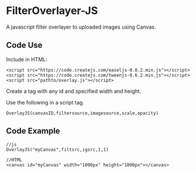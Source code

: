 # FilterOverlayer-JS
A javascript filter overlayer to uploaded images using Canvas. 

## Code Use
Include in HTML: 
```
<script src="https://code.createjs.com/easeljs-0.8.2.min.js"></script>
<script src="https://code.createjs.com/tweenjs-0.6.2.min.js"></script>
<script src="pathto/overlay.js"></script>
```

Create a <canvas> tag with any id and specified width and height.

Use the following in a script tag.
```
OverlayJS(canvasID,filtersource,imagesource,scale,opacity)
```

## Code Example
```
//js
OverlayJS("myCanvas",filtsrc,igsrc,1,1)

//HTML
<canvas id="myCanvas" width="1000px" height="1000px"></canvas>
```
